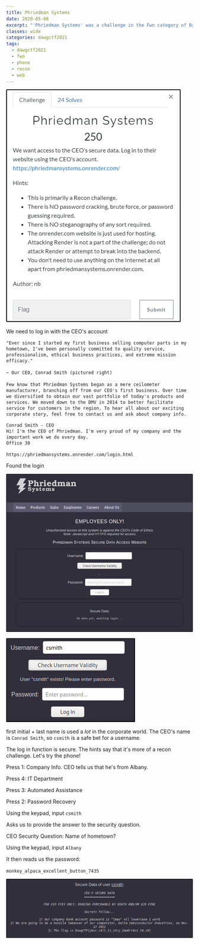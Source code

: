 ```yaml
---
title: Phriedman Systems
date: 2020-05-08
excerpt: "'Phriedman Systems' was a challenge in the Fwn category of DawgCTF 2021"
classes: wide
categories: dawgctf2021
tags:
  - dawgctf2021
  - fwn
  - phone
  - recon
  - web
---
```



![img](/assets/images/ctf/dawgctf2021-phriedmansystems/0.png)

We need to log in with the CEO's account

```
"Ever since I started my first business selling computer parts in my hometown, I've been personally committed to quality service, professionalism, ethical business practices, and extreme mission efficacy."

~ Our CEO, Conrad Smith (pictured right)

Few know that Phriedman Systems began as a mere ceilometer manufacturer, branching off from our CEO's first business. Over time we diversified to obtain our vast portfolio of today's products and services. We moved down to the DMV in 2014 to better facilitate service for customers in the region. To hear all about our exciting corporate story, feel free to contact us and ask about company info. 
```

```
Conrad Smith - CEO
Hi! I'm the CEO of Phriedman. I'm very proud of my company and the important work we do every day.
Office 30 
```

`https://phriedmansystems.onrender.com/login.html`

Found the login



![img](/assets/images/ctf/dawgctf2021-phriedmansystems/1.png)


![img](/assets/images/ctf/dawgctf2021-phriedmansystems/2.png)

first initial + last name is used a *lot* in the corporate world. The CEO's name is `Conrad Smith`, so `csmith` is a safe bet for a username.

The log in function is secure. The hints say that it's more of a recon challenge. Let's try the phone!

Press 1: Company Info. CEO tells us that he's from Albany.

Press 4: IT Department

Press 3: Automated Assistance

Press 2: Password Recovery

Using the keypad, input `csmith`

Asks us to provide the answer to the security question.

CEO Security Question: Name of hometown?

Using the keypad, input `Albany`

It then reads us the password:

`monkey_alpaca_excellent_button_7435`



![img](/assets/images/ctf/dawgctf2021-phriedmansystems/3.png)

